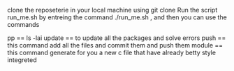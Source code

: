 clone the reposeterie in your local machine using git clone 
Run the script run_me.sh  by entreing the command ./run_me.sh , and then you can use the commands 

pp == ls -lai
update == to update all the packages and solve errors 
push == this command add all the files and commit them and push them 
module == this command generate for you a new c file that have already betty style integreted 
